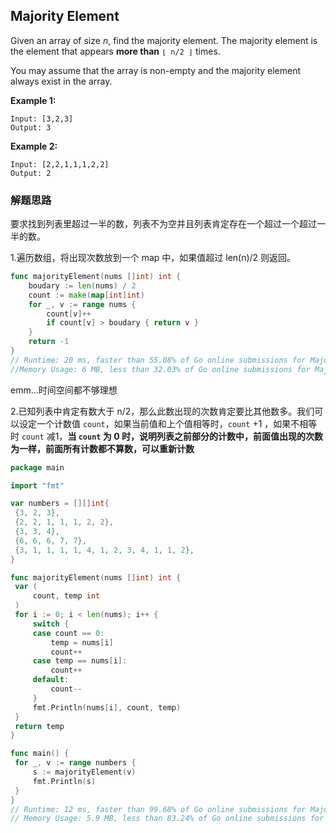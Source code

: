 ## Majority Element

Given an array of size *n*, find the majority element. The majority element is the element that appears **more than** `⌊ n/2 ⌋` times.

You may assume that the array is non-empty and the majority element always exist in the array.

**Example 1:**

```
Input: [3,2,3]
Output: 3
```

**Example 2:**

```
Input: [2,2,1,1,1,2,2]
Output: 2
```

### 解题思路

要求找到列表里超过一半的数，列表不为空并且列表肯定存在一个超过一个超过一半的数。

1.遍历数组，将出现次数放到一个 map 中，如果值超过 len(n)/2 则返回。

```go
func majorityElement(nums []int) int {
    boudary := len(nums) / 2
    count := make(map[int]int)
    for _, v := range nums {
        count[v]++
        if count[v] > boudary { return v }
    }
    return -1
}
// Runtime: 20 ms, faster than 55.08% of Go online submissions for Majority Element.
//Memory Usage: 6 MB, less than 32.03% of Go online submissions for Majority Element.

```

emm…时间空间都不够理想

2.已知列表中肯定有数大于 n/2，那么此数出现的次数肯定要比其他数多。我们可以设定一个计数值 `count`，如果当前值和上个值相等时，`count` +1 ，如果不相等时 `count` 减1，**当 `count` 为 0 时，说明列表之前部分的计数中，前面值出现的次数为一样，前面所有计数都不算数，可以重新计数**

   ```go
package main

import "fmt"

var numbers = [][]int{
	{3, 2, 3},
	{2, 2, 1, 1, 1, 2, 2},
	{3, 3, 4},
	{6, 6, 6, 7, 7},
	{3, 1, 1, 1, 1, 4, 1, 2, 3, 4, 1, 1, 2},
}

func majorityElement(nums []int) int {
	var (
		count, temp int
	)
	for i := 0; i < len(nums); i++ {
		switch {
		case count == 0:
			temp = nums[i]
			count++
		case temp == nums[i]:
			count++
		default:
			count--
		}
		fmt.Println(nums[i], count, temp)
	}
	return temp
}

func main() {
	for _, v := range numbers {
		s := majorityElement(v)
		fmt.Println(s)
	}
}
   // Runtime: 12 ms, faster than 99.68% of Go online submissions for Majority Element.
   // Memory Usage: 5.9 MB, less than 83.24% of Go online submissions for Majority Element.
   ```

   

   